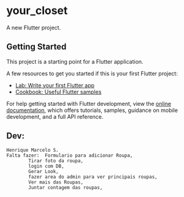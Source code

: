 # your_closet

A new Flutter project.

## Getting Started

This project is a starting point for a Flutter application.

A few resources to get you started if this is your first Flutter project:

- [Lab: Write your first Flutter app](https://docs.flutter.dev/get-started/codelab)
- [Cookbook: Useful Flutter samples](https://docs.flutter.dev/cookbook)

For help getting started with Flutter development, view the
[online documentation](https://docs.flutter.dev/), which offers tutorials,
samples, guidance on mobile development, and a full API reference.

## Dev:
    Henrique Marcelo S.
    Falta fazer:  Formulario para adicionar Roupa,
            Tirar foto da roupa,
            login com DB,
            Gerar Look,
            fazer area do admin para ver principais roupas,
            Ver mais das Roupas,
            Juntar contagem das roupas,